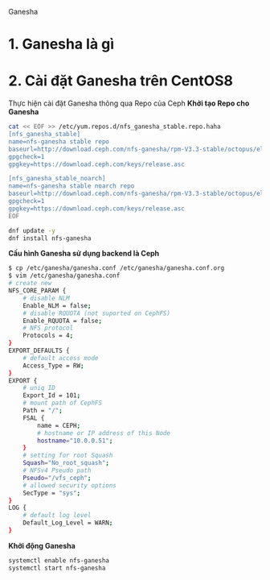 Ganesha
# 1. Ganesha là gì
# 2. Cài đặt Ganesha trên CentOS8
Thực hiện cài đặt Ganesha thông qua Repo của Ceph
**Khởi tạo Repo cho Ganesha**
```sh
cat << EOF >> /etc/yum.repos.d/nfs_ganesha_stable.repo.haha
[nfs_ganesha_stable]
name=nfs-ganesha stable repo
baseurl=http://download.ceph.com/nfs-ganesha/rpm-V3.3-stable/octopus/el$releasever/$basearch
gpgcheck=1
gpgkey=https://download.ceph.com/keys/release.asc

[nfs_ganesha_stable_noarch]
name=nfs-ganesha stable noarch repo
baseurl=http://download.ceph.com/nfs-ganesha/rpm-V3.3-stable/octopus/el$releasever/noarch
gpgcheck=1
gpgkey=https://download.ceph.com/keys/release.asc
EOF
```
```sh
dnf update -y
dnf install nfs-ganesha
```
**Cấu hình Ganesha sử dụng backend là Ceph**
```sh
$ cp /etc/ganesha/ganesha.conf /etc/ganesha/ganesha.conf.org
$ vim /etc/ganesha/ganesha.conf
# create new
NFS_CORE_PARAM {
    # disable NLM
    Enable_NLM = false;
    # disable RQUOTA (not suported on CephFS)
    Enable_RQUOTA = false;
    # NFS protocol
    Protocols = 4;
}
EXPORT_DEFAULTS {
    # default access mode
    Access_Type = RW;
}
EXPORT {
    # uniq ID
    Export_Id = 101;
    # mount path of CephFS
    Path = "/";
    FSAL {
        name = CEPH;
        # hostname or IP address of this Node
        hostname="10.0.0.51";
    }
    # setting for root Squash
    Squash="No_root_squash";
    # NFSv4 Pseudo path
    Pseudo="/vfs_ceph";
    # allowed security options
    SecType = "sys";
}
LOG {
    # default log level
    Default_Log_Level = WARN;
}
```
**Khởi động Ganesha**
```sh
systemctl enable nfs-ganesha
systemctl start nfs-ganesha
```
